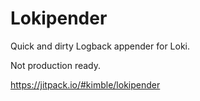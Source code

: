 Lokipender
==========

Quick and dirty Logback appender for Loki. 

Not production ready.

https://jitpack.io/#kimble/lokipender
